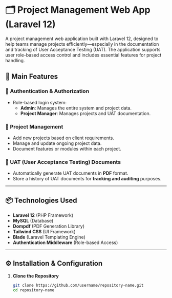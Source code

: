 # 🗂️ Project Management Web App (Laravel 12)

A project management web application built with Laravel 12, designed to help teams manage projects efficiently—especially in the documentation and tracking of User Acceptance Testing (UAT). The application supports user role-based access control and includes essential features for project handling.

## 🚀 Main Features

### 🔐 Authentication & Authorization
- Role-based login system:
  - **Admin**: Manages the entire system and project data.
  - **Project Manager**: Manages projects and UAT documentation.

### 📁 Project Management
- Add new projects based on client requirements.
- Manage and update ongoing project data.
- Document features or modules within each project.

### 🧾 UAT (User Acceptance Testing) Documents
- Automatically generate UAT documents in **PDF** format.
- Store a history of UAT documents for **tracking and auditing** purposes.

---

## 📦 Technologies Used

- **Laravel 12** (PHP Framework)
- **MySQL** (Database)
- **Dompdf** (PDF Generation Library)
- **Tailwind CSS** (UI Framework)
- **Blade** (Laravel Templating Engine)
- **Authentication Middleware** (Role-based Access)

---

## ⚙️ Installation & Configuration

1. **Clone the Repository**
   ```bash
   git clone https://github.com/username/repository-name.git
   cd repository-name
